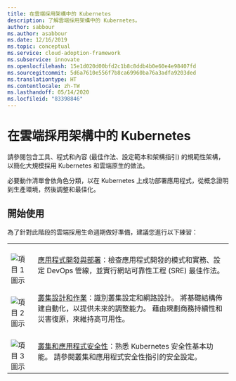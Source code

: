 ```yaml
---
title: 在雲端採用架構中的 Kubernetes
description: 了解雲端採用架構中的 Kubernetes。
author: sabbour
ms.author: asabbour
ms.date: 12/16/2019
ms.topic: conceptual
ms.service: cloud-adoption-framework
ms.subservice: innovate
ms.openlocfilehash: 15e1d020d00bfd2c1b8c8ddb4b0e60e4e98407fd
ms.sourcegitcommit: 5d6a7610e556f7b8ca69960ba76a3adfa9203ded
ms.translationtype: HT
ms.contentlocale: zh-TW
ms.lasthandoff: 05/14/2020
ms.locfileid: "83398846"
---
```

<!-- cSpell:ignore asabbour sabbour -->

# <a name="kubernetes-in-the-cloud-adoption-framework"></a>在雲端採用架構中的 Kubernetes

請參閱包含工具、程式和內容 (最佳作法、設定範本和架構指引) 的規範性架構，以簡化大規模採用 Kubernetes 和雲端原生的做法。

必要動作清單會依角色分類，以在 Kubernetes 上成功部署應用程式，從概念證明到生產環境，然後調整和最佳化。

## <a name="get-started"></a>開始使用

為了針對此階段的雲端採用生命週期做好準備，建議您進行以下練習：

<!-- markdownlint-disable MD033 -->

| | |
|---|---|
| <br> ![項目 1 圖示](../../_images/icons/1.png) | [應用程式開發與部署](./application-development.md)：檢查應用程式開發的模式和實務、設定 DevOps 管線，並實行網站可靠性工程 (SRE) 最佳作法。 |
| <br> ![項目 2 圖示](../../_images/icons/2.png) | [叢集設計和作業](./cluster-design-operations.md)：識別叢集設定和網路設計。 將基礎結構佈建自動化，以提供未來的調整能力。 藉由規劃商務持續性和災害復原，來維持高可用性。 |
| <br> ![項目 3 圖示](../../_images/icons/3.png) | [叢集和應用程式安全性](./cluster-application-security.md)：熟悉 Kubernetes 安全性基本功能。 請參閱叢集和應用程式安全性指引的安全設定。 |

<!-- markdownlint-enable MD033 -->
